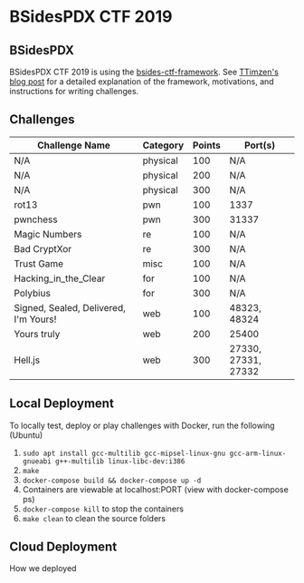 # BSidesPDX CTF 2019

## BSidesPDX

BSidesPDX CTF 2019 is using the [bsides-ctf-framework](https://github.com/BSidesPDX/bsides-ctf-framework). See [TTimzen's blog post](https://www.tophertimzen.com/blog/BSidesPDXCTFFramework/) for a detailed explanation of the framework, motivations, and instructions for writing challenges.

## Challenges

| Challenge Name                        | Category | Points | Port(s)             |
| ------------------------------------- | -------- | ------ | ------------------- |
| N/A                                   | physical | 100    | N/A                 |
| N/A                                   | physical | 200    | N/A                 |
| N/A                                   | physical | 300    | N/A                 |
| rot13                                 | pwn      | 100    | 1337                |
| pwnchess                              | pwn      | 300    | 31337               |
| Magic Numbers                         | re       | 100    | N/A                 |
| Bad CryptXor                          | re       | 300    | N/A                 |
| Trust Game                            | misc     | 100    | N/A                 |
| Hacking_in_the_Clear                  | for      | 100    | N/A                 |
| Polybius                              | for      | 300    | N/A                 |
| Signed, Sealed, Delivered, I'm Yours! | web      | 100    | 48323, 48324        |
| Yours truly                           | web      | 200    | 25400               |
| Hell.js                               | web      | 300    | 27330, 27331, 27332 |

## Local Deployment

To locally test, deploy or play challenges with Docker, run the following (Ubuntu)

1. `sudo apt install gcc-multilib gcc-mipsel-linux-gnu gcc-arm-linux-gnueabi g++-multilib linux-libc-dev:i386`
2. `make`
3. `docker-compose build && docker-compose up -d`
4. Containers are viewable at localhost:PORT (view with docker-compose ps)
5. `docker-compose kill` to stop the containers
6. `make clean` to clean the source folders

## Cloud Deployment

How we deployed
